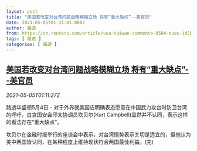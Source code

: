 ```yaml
---
layout: post
title: "美国若改变对台湾问题战略模糊立场 将有“重大缺点”--美官员"
date: 2021-05-05T01:31:01.000Z
author: 路透
from: https://cn.reuters.com/article/usa-taiwan-comments-0504-tues-idCNKBS2CM030
tags: [ 路透 ]
categories: [ 路透 ]
---
```

<!--1620178261000-->
[美国若改变对台湾问题战略模糊立场 将有“重大缺点”--美官员](https://cn.reuters.com/article/usa-taiwan-comments-0504-tues-idCNKBS2CM030)
------

<div>
<div><i>2021-05-05T01:11:27Z</i></div><p>路透华盛顿5月4日 - 对于外界就美国应明确表态愿意在中国武力攻台时防卫台湾的呼吁，白宫国安会印太协调员坎贝尔(Kurt Campbell)显然并不认同，表示这样的看法存在“重大缺点”。</p><p>坎贝尔在金融时报举行的座谈会中表示，对台湾情势表示关切是适宜的，但他认为美中两国皆认同，在某种程度上维持现状符合两国最佳利益。(完)</p>
</div>
